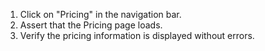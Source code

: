 1. Click on "Pricing" in the navigation bar.
2. Assert that the Pricing page loads.
3. Verify the pricing information is displayed without errors.